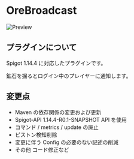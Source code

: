 # OreBroadcast

![Preview](img/logo-ore-broadcast.png)

## プラグインについて

Spigot 1.14.4 に対応したプラグインです。

鉱石を掘るとログイン中のプレイヤーに通知します。


## 変更点

- Maven の依存関係の変更および更新
- Spigot-API 1.14.4-R0.1-SNAPSHOT API を使用
- コマンド / metrics / update の廃止
- ピストン検知削除
- 変更に伴う Config の必要のない記述の削減
- その他 コード修正など
